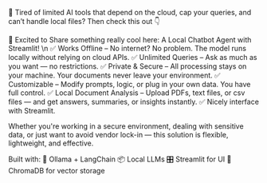 🧩 Tired of limited AI tools that depend on the cloud, cap your queries, and can’t handle local files? Then check this out 👇

🚀 Excited to Share something really cool here: A Local Chatbot Agent with Streamlit! \n
✅ Works Offline – No internet? No problem. The model runs locally without relying on cloud APIs.
✅ Unlimited Queries – Ask as much as you want — no restrictions.
✅ Private & Secure – All processing stays on your machine. Your documents never leave your environment.
✅ Customizable – Modify prompts, logic, or plug in your own data. You have full control.
✅ Local Document Analysis – Upload PDFs, text files, or csv files — and get answers, summaries, or insights instantly.
✅ Nicely interface with Streamlit.

Whether you're working in a secure environment, dealing with sensitive data, or just want to avoid vendor lock-in — this solution is flexible, lightweight, and effective.

Built with:
 🧠 Ollama + LangChain
 📦 Local LLMs
 🎛️ Streamlit for UI
 📂 ChromaDB for vector storage
